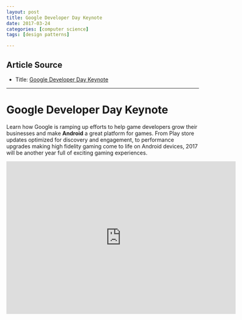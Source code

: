 ```yaml
---
layout: post
title: Google Developer Day Keynote
date: 2017-03-24
categories: [computer science]
tags: [design patterns]

---
```


## Article Source
* Title: [Google Developer Day Keynote](https://www.youtube.com/watch?v=BcnVUg_5Kv8&spfreload=10)

---


Google Developer Day Keynote 
==============

Learn how Google is ramping up efforts to help game developers grow their businesses and make **Android** a great platform for games. From Play store updates optimized for discovery and engagement, to performance upgrades making high fidelity gaming come to life on Android devices, 2017 will be another year full of exciting gaming experiences.


<iframe width="600" height="400" src="https://www.youtube.com/embed/BcnVUg_5Kv8" frameborder="0" allowfullscreen></iframe>

